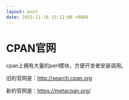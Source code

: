 ```yaml
---
layout: post
date: 2015-11-16 13:12:00 +0800
---
```


# CPAN官网

cpan上拥有大量的perl模块，方便开发者安装调用。

旧的官网是：<http://search.cpan.org>

新的官网是：<https://metacpan.org/>